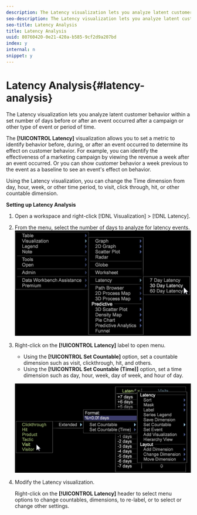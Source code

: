 ```yaml
---
description: The Latency visualization lets you analyze latent customer behavior within a set number of days before or after an event occurred after a campaign or other type of event or period of time.
seo-description: The Latency visualization lets you analyze latent customer behavior within a set number of days before or after an event occurred after a campaign or other type of event or period of time.
seo-title: Latency Analysis
title: Latency Analysis
uuid: 80760420-0e21-420a-b585-9cf2d9a207bd
index: y
internal: n
snippet: y
---
```


# Latency Analysis{#latency-analysis}

The Latency visualization lets you analyze latent customer behavior within a set number of days before or after an event occurred after a campaign or other type of event or period of time.

The **[!UICONTROL Latency]** visualization allows you to set a metric to identify behavior before, during, or after an event occurred to determine its effect on customer behavior. For example, you can identify the effectiveness of a marketing campaign by viewing the revenue a week after an event occurred. Or you can show customer behavior a week previous to the event as a baseline to see an event's effect on behavior.

Using the Latency visualization, you can change the Time dimension from day, hour, week, or other time period, to visit, click through, hit, or other countable dimension.

**Setting up Latency Analysis**

1. Open a workspace and right-click [!DNL Visualization] > [!DNL Latency]. 

1. From the menu, select the number of days to analyze for latency events. ![](assets/latency_vis.png)

1. Right-click on the **[!UICONTROL Latency]** label to open menu.

    * Using the **[!UICONTROL Set Countable]** option, set a countable dimension such as visit, clickthrough, hit, and others. 
    * Using the **[!UICONTROL Set Countable (Time)]** option, set a time dimension such as day, hour, week, day of week, and hour of day.

   ![](assets/latency_vis_countable.png)

1. Modify the Latency visualization.

   Right-click on the **[!UICONTROL Latency]** header to select menu options to change countables, dimensions, to re-label, or to select or change other settings.

